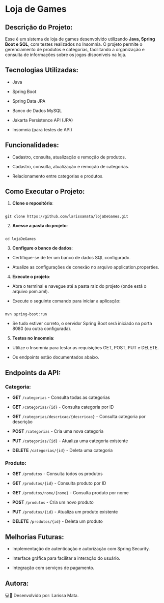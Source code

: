 # Loja de Games

## Descrição do Projeto:

Esse é um sistema de loja de games desenvolvido utilizando **Java, Spring Boot e SQL**, com testes realizados no Insomnia. O projeto permite o gerenciamento de produtos e categorias, facilitando a organização e consulta de informações sobre os jogos disponíveis na loja.


## Tecnologias Utilizadas: 

- Java

- Spring Boot

- Spring Data JPA

- Banco de Dados MySQL

- Jakarta Persistence API (JPA)

- Insomnia (para testes de API)
  

## Funcionalidades: 

- Cadastro, consulta, atualização e remoção de produtos.

- Cadastro, consulta, atualização e remoção de categorias.

- Relacionamento entre categorias e produtos.


## Como Executar o Projeto: 

1. **Clone o repositório**:

```

git clone https://github.com/larissamata/lojaDeGames.git

```


2. **Acesse a pasta do projeto**:

```

cd lojaDeGames

```


3. **Configure o banco de dados**:

- Certifique-se de ter um banco de dados SQL configurado.

- Atualize as configurações de conexão no arquivo application.properties.


4. **Execute o projeto**:

- Abra o terminal e navegue até a pasta raiz do projeto (onde está o arquivo pom.xml).
  
- Execute o seguinte comando para iniciar a aplicação:

```

mvn spring-boot:run

```

- Se tudo estiver correto, o servidor Spring Boot será iniciado na porta 8080 (ou outra configurada).


5. **Testes no Insomnia**:

- Utilize o Insomnia para testar as requisições GET, POST, PUT e DELETE.

- Os endpoints estão documentados abaixo.

## Endpoints da API: 

### Categoria:

- **GET** `/categorias` - Consulta todas as categorias
  
- **GET** `/categorias/{id}` - Consulta categoria por ID
  
- **GET** `/categorias/descricao/{descricao}` - Consulta categoria por descrição

- **POST** `/categorias` - Cria uma nova categoria

- **PUT** `/categorias/{id}` - Atualiza uma categoria existente

- **DELETE** `/categorias/{id}` - Deleta uma categoria

### Produto:

- **GET** `/produtos` - Consulta todos os produtos

- **GET** `/produtos/{id}` - Consulta produto por ID

- **GET** `/produtos/nome/{nome}` - Consulta produto por nome

- **POST** `/produtos` - Cria um novo produto

- **PUT** `/produtos/{id}` - Atualiza um produto existente

- **DELETE** `/produtos/{id}` - Deleta um produto

## Melhorias Futuras:

- Implementação de autenticação e autorização com Spring Security.

- Interface gráfica para facilitar a interação do usuário.

- Integração com serviços de pagamento.

## Autora:

💻🌟 Desenvolvido por: Larissa Mata. 

